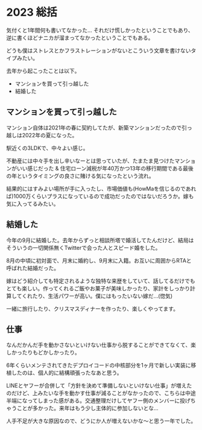 # 2023 総括

気付くと1年間何も書いてなかった... それだけ慌しかったということでもあり、逆に書くほどナニカが溜まってなかったということでもある。

どうも僕はストレスとかフラストレーションがないとこういう文章を書けないタイプみたい。

去年から起こったことは以下。

* マンションを買って引っ越した
* 結婚した

## マンションを買って引っ越した

マンション自体は2021年の春に契約してたが、新築マンションだったので引っ越しは2022年の夏になった。

駅近くの3LDKで、中々よい感じ。

不動産には中々手を出し辛いなーとは思っていたが、たまたま見つけたマンションがいい感じだった & 住宅ローン減税が年40万かつ13年の移行期間である最後の年というタイミングの良さに賭ける気になったという流れ。

結果的にはすみよい場所が手に入ったし、市場価値も(HowMaを信じるのであれば)1000万くらいプラスになっているので成功だったのではないだろうか。嫁も気に入ってるみたい。

## 結婚した

今年の9月に結婚した。去年からずっと相談所塔で婚活してたんだけど、結局はそういうの一切関係無くTwitterで会った人とスピード婚をした。

8月の中頃に初対面で、月末に婚約し、9月末に入籍。お互いに周囲からRTAと呼ばれた結婚だった。

嫁はどう紹介しても特定されるような独特な来歴をしていて、話してるだけでもとても楽しい。作ってくれるご飯やお菓子が美味しかったり、家計をしっかり計算してくれたり、生活パワーが高い。僕にはもったいない嫁だ...(惚気)

一緒に旅行したり、クリスマスディナーを作ったり、楽しくやってます。

## 仕事

なんだかんだ手を動かさないといけない仕事から脱することができてなくて、楽しかったりもどかしかったり。

6年くらいメンテされてきたデプロイコードの中核部分を1ヶ月で新しい実装に移植したのは、個人的に結構頑張ったなあと思う。

LINEとヤフーが合併して「方針を決めて準備しないといけない仕事」が増えたのだけど、上みたいな手を動かす仕事が減ることがなかったので、こちらは中途半端になってしまった感がある。交通整理だけしてヤフー側のメンバーに投げちゃうことが多かった。来年はもう少し主体的に参加しないとな...

人手不足が大きな原因なので、どうにか人が増えないかな〜と思う一年でした。
